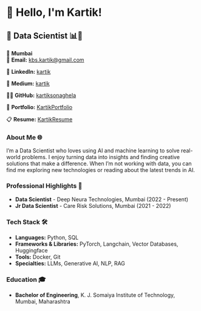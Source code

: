 # 👋 Hello, I'm Kartik!

## 🤖 Data Scientist 📊🧠

📍 **Mumbai**  
📧 **Email:** [kbs.kartik@gmail.com](mailto:kbs.kartik@gmail.com)  

🔗 **LinkedIn:** [kartik](https://www.linkedin.com/in/kartik-sonaghela-6a4608169/)  

📝 **Medium:** [kartik](https://medium.com/@kbs.kartik)
 
👨‍💻 **GitHub:** [kartiksonaghela](https://github.com/kartiksonaghela)

💼 **Portfolio:** [KartikPortfolio](https://kartiksonaghela.github.io/kartik.io/)

📋 **Resume:** [KartikResume](https://kartiksonaghela.github.io/kartik.io/KartikResume.pdf)


### About Me 🌐
I’m a Data Scientist who loves using AI and machine learning to solve real-world problems. I enjoy turning data into insights and finding creative solutions that make a difference. When I’m not working with data, you can find me exploring new technologies or reading about the latest trends in AI.

### Professional Highlights 🌟
- **Data Scientist** - Deep Neura Technologies, Mumbai (2022 - Present)
- **Jr Data Scientist** - Care Risk Solutions, Mumbai (2021 - 2022)

### Tech Stack 🛠️
- **Languages:** Python, SQL
- **Frameworks & Libraries:** PyTorch, Langchain, Vector Databases, Huggingface
- **Tools:** Docker, Git
- **Specialties:** LLMs, Generative AI, NLP, RAG

### Education 🎓
- **Bachelor of Engineering**, K. J. Somaiya Institute of Technology, Mumbai, Maharashtra
